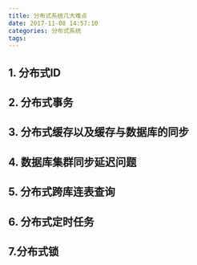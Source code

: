 ```yaml
---
title: 分布式系统几大难点
date: 2017-11-08 14:57:10
categories: 分布式系统
tags:
---
```


## 1. 分布式ID

## 2. 分布式事务

## 3. 分布式缓存以及缓存与数据库的同步

## 4. 数据库集群同步延迟问题

## 5. 分布式跨库连表查询

## 6. 分布式定时任务

## 7.分布式锁